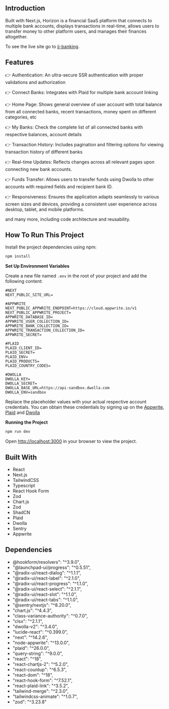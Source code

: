 ## Introduction
Built with Next.js, Horizon is a financial SaaS platform that connects to multiple bank accounts, displays transactions in real-time, allows users to transfer money to other platform users, and manages their finances altogether.

To see the live site go to [jj-banking](jj-banking.vercel.app).

## Features
👉 Authentication: An ultra-secure SSR authentication with proper validations and authorization

👉 Connect Banks: Integrates with Plaid for multiple bank account linking

👉 Home Page: Shows general overview of user account with total balance from all connected banks, recent transactions, money spent on different categories, etc

👉 My Banks: Check the complete list of all connected banks with respective balances, account details

👉 Transaction History: Includes pagination and filtering options for viewing transaction history of different banks

👉 Real-time Updates: Reflects changes across all relevant pages upon connecting new bank accounts.

👉 Funds Transfer: Allows users to transfer funds using Dwolla to other accounts with required fields and recipient bank ID.

👉 Responsiveness: Ensures the application adapts seamlessly to various screen sizes and devices, providing a consistent user experience across desktop, tablet, and mobile platforms.

and many more, including code architecture and reusability.

## How To Run This Project
Install the project dependencies using npm:

```bash
npm install
```

**Set Up Environment Variables**

Create a new file named `.env` in the root of your project and add the following content:

```env
#NEXT
NEXT_PUBLIC_SITE_URL=

#APPWRITE
NEXT_PUBLIC_APPWRITE_ENDPOINT=https://cloud.appwrite.io/v1
NEXT_PUBLIC_APPWRITE_PROJECT=
APPWRITE_DATABASE_ID=
APPWRITE_USER_COLLECTION_ID=
APPWRITE_BANK_COLLECTION_ID=
APPWRITE_TRANSACTION_COLLECTION_ID=
APPWRITE_SECRET=

#PLAID
PLAID_CLIENT_ID=
PLAID_SECRET=
PLAID_ENV=
PLAID_PRODUCTS=
PLAID_COUNTRY_CODES=

#DWOLLA
DWOLLA_KEY=
DWOLLA_SECRET=
DWOLLA_BASE_URL=https://api-sandbox.dwolla.com
DWOLLA_ENV=sandbox

```

Replace the placeholder values with your actual respective account credentials. You can obtain these credentials by signing up on the [Appwrite](https://appwrite.io/?utm_source=youtube&utm_content=reactnative&ref=JSmastery), [Plaid](https://plaid.com/) and [Dwolla](https://www.dwolla.com/)

**Running the Project**

```bash
npm run dev
```

Open [http://localhost:3000](http://localhost:3000) in your browser to view the project.

## Built With
- React
- Next.js
- TailwindCSS
- Typescript
- React Hook Form
- Zod
- Chart.js
- Zod
- ShadCN
- Plaid
- Dwolla
- Sentry
- Appwrite

## Dependencies
- @hookform/resolvers": "^3.9.0",
- "@launchpad-ui/progress": "^0.5.51",
- "@radix-ui/react-dialog": "^1.1.1",
- "@radix-ui/react-label": "^2.1.0",
- "@radix-ui/react-progress": "^1.1.0",
- "@radix-ui/react-select": "^2.1.1",
- "@radix-ui/react-slot": "^1.1.0",
- "@radix-ui/react-tabs": "^1.1.0",
- "@sentry/nextjs": "^8.20.0",
- "chart.js": "^4.4.3",
- "class-variance-authority": "^0.7.0",
- "clsx": "^2.1.1",
- "dwolla-v2": "^3.4.0",
- "lucide-react": "^0.399.0",
- "next": "^14.2.6",
- "node-appwrite": "^13.0.0",
- "plaid": "^26.0.0",
- "query-string": "^9.0.0",
- "react": "^18",
- "react-chartjs-2": "^5.2.0",
- "react-countup": "^6.5.3",
- "react-dom": "^18",
- "react-hook-form": "^7.52.1",
- "react-plaid-link": "^3.5.2",
- "tailwind-merge": "^2.3.0",
- "tailwindcss-animate": "^1.0.7",
- "zod": "^3.23.8"
